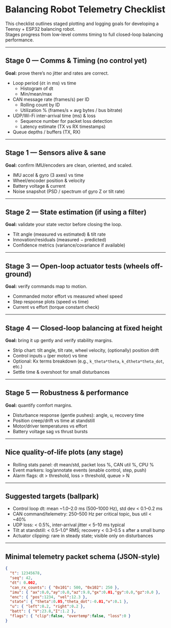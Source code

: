 # Balancing Robot Telemetry Checklist

This checklist outlines staged plotting and logging goals for developing a Teensy + ESP32 balancing robot.  
Stages progress from low-level comms timing to full closed-loop balancing performance.

---

## Stage 0 — Comms & Timing (no control yet)
**Goal:** prove there’s no jitter and rates are correct.

- Loop period (`dt` in ms) vs time  
  - Histogram of dt  
  - Min/mean/max
- CAN message rate (frames/s) per ID  
  - Rolling count by ID  
  - Utilization % (frames/s × avg bytes / bus bitrate)
- UDP/Wi-Fi inter-arrival time (ms) & loss  
  - Sequence number for packet loss detection  
  - Latency estimate (TX vs RX timestamps)
- Queue depths / buffers (TX, RX)

---

## Stage 1 — Sensors alive & sane
**Goal:** confirm IMU/encoders are clean, oriented, and scaled.

- IMU accel & gyro (3 axes) vs time  
- Wheel/encoder position & velocity  
- Battery voltage & current  
- Noise snapshot (PSD / spectrum of gyro Z or tilt rate)

---

## Stage 2 — State estimation (if using a filter)
**Goal:** validate your state vector before closing the loop.

- Tilt angle (measured vs estimated) & tilt rate  
- Innovation/residuals (measured − predicted)  
- Confidence metrics (variance/covariance if available)

---

## Stage 3 — Open-loop actuator tests (wheels off-ground)
**Goal:** verify commands map to motion.

- Commanded motor effort vs measured wheel speed  
- Step response plots (speed vs time)  
- Current vs effort (torque constant check)

---

## Stage 4 — Closed-loop balancing at fixed height
**Goal:** bring it up gently and verify stability margins.

- Strip chart: tilt angle, tilt rate, wheel velocity, (optionally) position drift  
- Control inputs `u` (per motor) vs time  
- Optional: Kx terms breakdown (e.g., `k_theta*theta`, `k_dtheta*theta_dot`, etc.)  
- Settle time & overshoot for small disturbances

---

## Stage 5 — Robustness & performance
**Goal:** quantify comfort margins.

- Disturbance response (gentle pushes): angle, u, recovery time  
- Position creep/drift vs time at standstill  
- Motor/driver temperatures vs effort  
- Battery voltage sag vs thrust bursts

---

## Nice quality-of-life plots (any stage)

- Rolling stats panel: dt mean/std, packet loss %, CAN util %, CPU %  
- Event markers: log/annotate events (enable control, step, push)  
- Alarm flags: dt > threshold, loss > threshold, queue > N

---

## Suggested targets (ballpark)

- Control loop dt: mean ~1.0–2.0 ms (500–1000 Hz), std dev < 0.1–0.2 ms  
- CAN command/telemetry: 250–500 Hz per critical topic, bus util < ~40%  
- UDP loss: < 0.5%, inter-arrival jitter < 5–10 ms typical  
- Tilt at standstill: < 0.5–1.0° RMS; recovery < 0.3–0.5 s after a small bump  
- Actuator clipping: rare in steady state; visible only on disturbances

---

## Minimal telemetry packet schema (JSON-style)

```json
{
  "t": 12345678,
  "seq": 42,
  "dt": 0.002,
  "can_rx_counts": { "0x101": 500, "0x102": 250 },
  "imu": { "ax":0.0,"ay":0.0,"az":9.8,"gx":0.01,"gy":0.0,"gz":0.0 },
  "enc": { "pos":1234, "vel":12.3 },
  "state": { "theta":0.05,"theta_dot":-0.01,"v":0.1 },
  "u": { "left":0.2, "right":0.2 },
  "batt": { "V":23.8,"I":1.2 },
  "flags": { "clip":false, "overtemp":false, "loss":0 }
}

